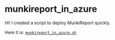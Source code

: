 # munkireport_in_azure

Hi! I created a script to deploy MunkiReport quickly.

Here it is: [`munkireport_in_azure.sh`](https://github.com/flammable/munkireport_in_azure/blob/main/munkireport_in_azure.sh)
